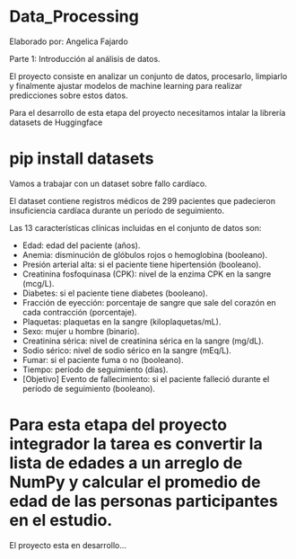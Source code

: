 # Data_Processing

Elaborado por:
Angelica Fajardo

Parte 1: Introducción al análisis de datos.

El proyecto consiste en analizar un conjunto de datos, procesarlo, limpiarlo y finalmente ajustar modelos de machine learning para realizar predicciones sobre estos datos.

Para el desarrollo de esta etapa del proyecto necesitamos intalar la librería datasets de Huggingface

# pip install datasets

Vamos a trabajar con un dataset sobre fallo cardíaco.

El dataset contiene registros médicos de 299 pacientes que padecieron insuficiencia cardíaca durante un período de seguimiento.

Las 13 características clínicas incluidas en el conjunto de datos son:

- Edad: edad del paciente (años).
- Anemia: disminución de glóbulos rojos o hemoglobina (booleano).
- Presión arterial alta: si el paciente tiene hipertensión (booleano).
- Creatinina fosfoquinasa (CPK): nivel de la enzima CPK en la sangre (mcg/L).
- Diabetes: si el paciente tiene diabetes (booleano).
- Fracción de eyección: porcentaje de sangre que sale del corazón en cada contracción (porcentaje).
- Plaquetas: plaquetas en la sangre (kiloplaquetas/mL).
- Sexo: mujer u hombre (binario).
- Creatinina sérica: nivel de creatinina sérica en la sangre (mg/dL).
- Sodio sérico: nivel de sodio sérico en la sangre (mEq/L).
- Fumar: si el paciente fuma o no (booleano).
- Tiempo: período de seguimiento (días).
- [Objetivo] Evento de fallecimiento: si el paciente falleció durante el período de seguimiento (booleano).

# Para esta etapa del proyecto integrador la tarea es convertir la lista de edades a un arreglo de NumPy y calcular el promedio de edad de las personas participantes en el estudio.

El proyecto esta en desarrollo...
